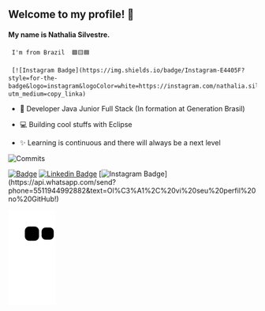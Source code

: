 ##  Welcome to my profile! 👋

#### My name is Nathalia Silvestre. 
     I'm from Brazil  🟩🟨🟦
     
     [![Instagram Badge](https://img.shields.io/badge/Instagram-E4405F?style=for-the-badge&logo=instagram&logoColor=white=https://instagram.com/nathalia.silvestree?utm_medium=copy_linka)

- 🚀 Developer Java Junior Full Stack (In formation at Generation Brasil)

- 💻 Building cool stuffs with Eclipse

- ✨ Learning is continuous and there will always be a next level

![Commits](https://github-readme-stats.vercel.app/api?username=93-silvestre)




[![Badge](https://img.shields.io/badge/-Linkedin-blue?style=flat-square&labelColor=blue&logo=Linkedin&logoColor=black&link=https://www.linkedin.com/in/nathalia-ribeiro-silvestre-381849215/)](https://www.linkedin.com/in/nathalia-ribeiro-silvestre-381849215/) [![Linkedin Badge](https://img.shields.io/badge/-Instagram-violet?style=flat-square&labelColor=violet&logo=instagram&logoColor=black&link=https://instagram.com/nathalia.silvestree?utm_medium=copy_linka)](https://instagram.com/nathalia.silvestree?utm_medium=copy_link) [![Instagram Badge](https://img.shields.io/badge/-WhatsApp-green?style=flat-square&labelColor=green&logo=whatsapp&logoColor=black&link=https://api.whatsapp.com/send?phone=55119856133882&text=Ol%C3%A1%2C%20vi%20seu%20perfil%20no%20GitHub!)](https://api.whatsapp.com/send?phone=5511944992882&text=Ol%C3%A1%2C%20vi%20seu%20perfil%20no%20GitHub!)

  ![Snake animation](https://github.com/rafaballerini/rafaballerini/blob/output/github-contribution-grid-snake.svg)
 
</div>



